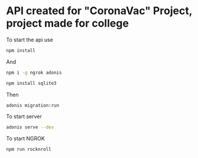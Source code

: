 # API created for "CoronaVac" Project, project made for college

To start the api use
```bash
npm install
```
And

```bash
npm i -g ngrok adonis
```
```bash
npm install sqlite3
```
Then

```bash
adonis migration:run
```

To start server
```bash
adonis serve --dev
```

To start NGROK
```bash
npm run rocknroll
```
